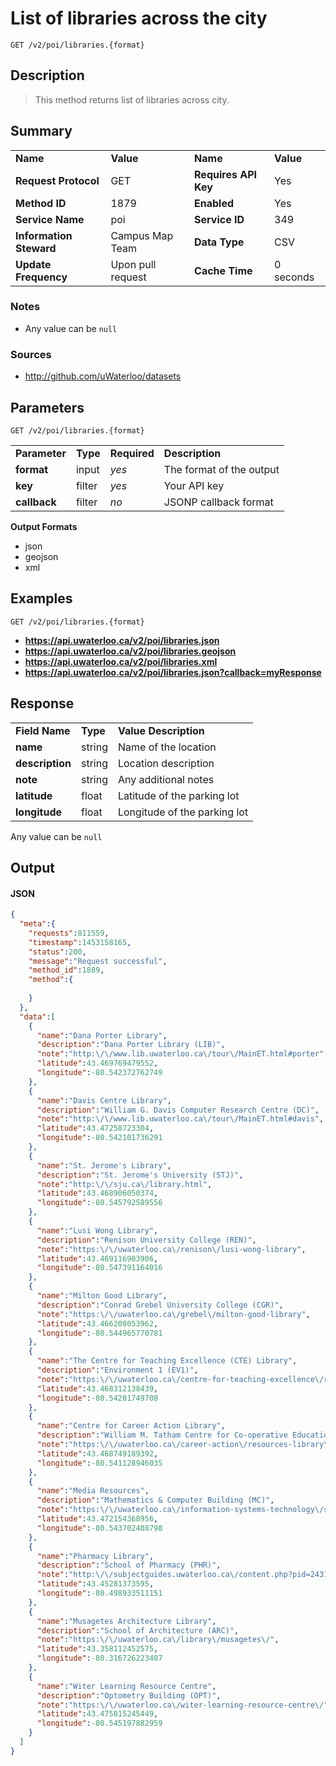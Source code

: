 # List of libraries across the city

```
GET /v2/poi/libraries.{format}
```

## Description

> This method returns list of libraries across city.

## Summary

<table>
  <tr>
    <td><b>Name</b></td>
    <td><b>Value</b></td>
    <td><b><b>Name</b></b></td>
    <td><b>Value</b></td>
  </tr>
  <tr>
    <td><b>Request Protocol</b></td>
    <td>GET</td>
    <td><b>Requires API Key</b></td>
    <td>Yes</td>
  </tr>
  <tr>
    <td><b>Method ID</b></td>
    <td>1879</td>
    <td><b>Enabled</b></td>
    <td>Yes</td>
  </tr>
  <tr>
    <td><b>Service Name</b></td>
    <td>poi</td>
    <td><b>Service ID</b></td>
    <td>349</td>
  </tr>
  <tr>
    <td><b>Information Steward</b></td>
    <td>Campus Map Team</td>
    <td><b>Data Type</b></td>
    <td>CSV</td>
  </tr>
  <tr>
    <td><b>Update Frequency</b></td>
    <td>Upon pull request</td>
    <td><b>Cache Time</b></td>
    <td>0 seconds</td>
  </tr>
</table>


### Notes

- Any value can be `null`


### Sources

- http://github.com/uWaterloo/datasets


## Parameters

```
GET /v2/poi/libraries.{format}
```

<table>
  <tr>
    <td><b>Parameter</b></td>
    <td><b>Type</b></td>
    <td><b><b>Required</b></b></td>
    <td><b>Description</b></td>
  </tr>
  <tr>
    <td><b>format</b></td>
    <td>input</td>
    <td><i>yes</i></td>
    <td>The format of the output</td>
  </tr>
  <tr>
    <td><b>key</b></td>
    <td>filter</td>
    <td><i>yes</i></td>
    <td>Your API key</td>
  </tr>
  <tr>
    <td><b>callback</b></td>
    <td>filter</td>
    <td><i>no</i></td>
    <td>JSONP callback format</td>
  </tr>
</table>

**Output Formats**

- json
- geojson
- xml


## Examples

```
GET /v2/poi/libraries.{format}
```

- **https://api.uwaterloo.ca/v2/poi/libraries.json**
- **https://api.uwaterloo.ca/v2/poi/libraries.geojson**
- **https://api.uwaterloo.ca/v2/poi/libraries.xml**
- **https://api.uwaterloo.ca/v2/poi/libraries.json?callback=myResponse**


## Response

<table>
  <tr>
    <td><b>Field Name</b></td>
    <td><b>Type</b></td>
    <td><b>Value Description</b></td>
  </tr>
  <tr>
    <td><b>name</b></td>
    <td>string</td>
    <td>Name of the location</td>
  </tr>
  <tr>
    <td><b>description</b></td>
    <td>string</td>
    <td>Location description</td>
  </tr>
  <tr>
    <td><b>note</b></td>
    <td>string</td>
    <td>Any additional notes</td>
  </tr>
  <tr>
    <td><b>latitude</b></td>
    <td>float</td>
    <td>Latitude of the parking lot</td>
  </tr>
  <tr>
    <td><b>longitude</b></td>
    <td>float</td>
    <td>Longitude of the parking lot</td>
  </tr>
</table>


Any value can be `null`

## Output

#### JSON

```json
{
  "meta":{
    "requests":811559,
    "timestamp":1453158165,
    "status":200,
    "message":"Request successful",
    "method_id":1889,
    "method":{
      
    }
  },
  "data":[
    {
      "name":"Dana Porter Library",
      "description":"Dana Porter Library (LIB)",
      "note":"http:\/\/www.lib.uwaterloo.ca\/tour\/MainET.html#porter",
      "latitude":43.469769479552,
      "longitude":-80.542372762749
    },
    {
      "name":"Davis Centre Library",
      "description":"William G. Davis Computer Research Centre (DC)",
      "note":"http:\/\/www.lib.uwaterloo.ca\/tour\/MainET.html#davis",
      "latitude":43.47258723304,
      "longitude":-80.542101736291
    },
    {
      "name":"St. Jerome's Library",
      "description":"St. Jerome's University (STJ)",
      "note":"http:\/\/sju.ca\/library.html",
      "latitude":43.468906050374,
      "longitude":-80.545792589556
    },
    {
      "name":"Lusi Wong Library",
      "description":"Renison University College (REN)",
      "note":"https:\/\/uwaterloo.ca\/renison\/lusi-wong-library",
      "latitude":43.469116903906,
      "longitude":-80.547391164016
    },
    {
      "name":"Milton Good Library",
      "description":"Conrad Grebel University College (CGR)",
      "note":"https:\/\/uwaterloo.ca\/grebel\/milton-good-library",
      "latitude":43.466208053962,
      "longitude":-80.544965770781
    },
    {
      "name":"The Centre for Teaching Excellence (CTE) Library",
      "description":"Environment 1 (EV1)",
      "note":"https:\/\/uwaterloo.ca\/centre-for-teaching-excellence\/research-teaching-and-learning\/cte-library",
      "latitude":43.468312138439,
      "longitude":-80.54281749708
    },
    {
      "name":"Centre for Career Action Library",
      "description":"William M. Tatham Centre for Co-operative Education & Career Action (TC)",
      "note":"https:\/\/uwaterloo.ca\/career-action\/resources-library\/library",
      "latitude":43.468749189392,
      "longitude":-80.541128946035
    },
    {
      "name":"Media Resources",
      "description":"Mathematics & Computer Building (MC)",
      "note":"https:\/\/uwaterloo.ca\/information-systems-technology\/services\/audio-visual-media-resources",
      "latitude":43.472154368956,
      "longitude":-80.543702408798
    },
    {
      "name":"Pharmacy Library",
      "description":"School of Pharmacy (PHR)",
      "note":"http:\/\/subjectguides.uwaterloo.ca\/content.php?pid=243188&sid=3626943",
      "latitude":43.45281373595,
      "longitude":-80.498933511151
    },
    {
      "name":"Musagetes Architecture Library",
      "description":"School of Architecture (ARC)",
      "note":"https:\/\/uwaterloo.ca\/library\/musagetes\/",
      "latitude":43.358112452575,
      "longitude":-80.316726223407
    },
    {
      "name":"Witer Learning Resource Centre",
      "description":"Optometry Building (OPT)",
      "note":"https:\/\/uwaterloo.ca\/witer-learning-resource-centre\/",
      "latitude":43.475815245449,
      "longitude":-80.545197882959
    }
  ]
}
```

